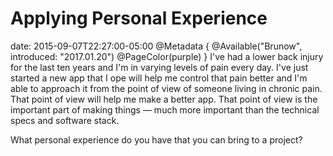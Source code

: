 # Applying Personal Experience
date: 2015-09-07T22:27:00-05:00
@Metadata {
  @Available("Brunow", introduced: "2017.01.20")
  @PageColor(purple)
}
I've had a lower back injury for the last ten years and I'm in varying levels of pain every day. I've just started a new app that I ope will help me control that pain better and I'm able to approach it from the point of view of someone living in chronic pain. That point of view will help me make a better app. That point of view is the important part of making things &mdash; much more important than the technical specs and software stack.

What personal experience do you have that you can bring to a project? 

